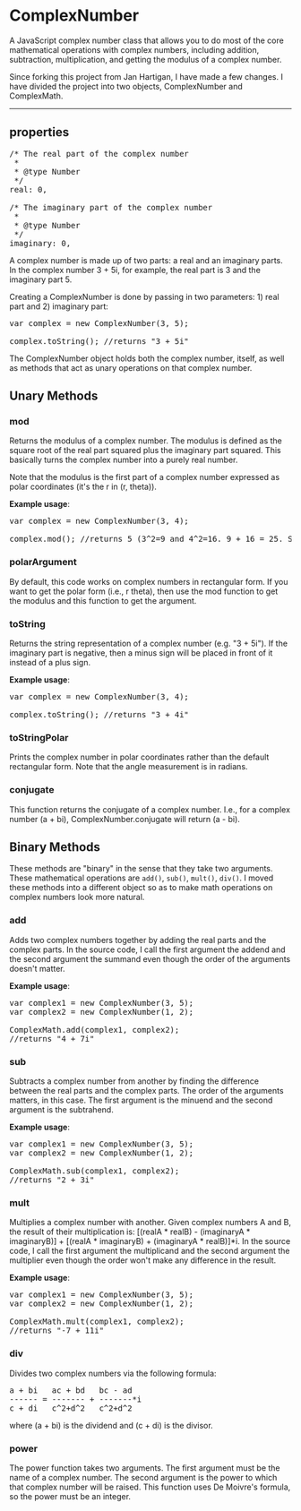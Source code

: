 # ComplexNumber

A JavaScript complex number class that allows you to do most of the core mathematical operations with complex numbers, including addition, subtraction, multiplication, and getting the modulus of a complex number.

Since forking this project from Jan Hartigan, I have made a few changes.  I have divided the project into two objects, ComplexNumber and ComplexMath.

<hr />

## properties

<pre>
/* The real part of the complex number
 * 
 * @type Number
 */
real: 0,

/* The imaginary part of the complex number
 * 
 * @type Number
 */
imaginary: 0,
</pre>

A complex number is made up of two parts: a real and an imaginary parts. In the complex number 3 + 5i, for example, the real part is 3 and the imaginary part 5.

Creating a ComplexNumber is done by passing in two parameters: 1) real part and 2) imaginary part:

<pre>
var complex = new ComplexNumber(3, 5);

complex.toString(); //returns "3 + 5i"
</pre>

The ComplexNumber object holds both the complex number, itself, as well as methods that act as unary operations on that complex number.

## Unary Methods

### mod

Returns the modulus of a complex number. The modulus is defined as the square root of the real part squared plus the imaginary part squared. This basically turns the complex number into a purely real number.

Note that the modulus is the first part of a complex number expressed as polar coordinates (it's the r in (r, theta)).

**Example usage**:

<pre>
var complex = new ComplexNumber(3, 4);

complex.mod(); //returns 5 (3^2=9 and 4^2=16. 9 + 16 = 25. Square root of 25 is 5. 
</pre>

### polarArgument

By default, this code works on complex numbers in rectangular form.  If you want to get the polar form (i.e., r theta), then use the mod function to get the modulus and this function to get the argument.

### toString

Returns the string representation of a complex number (e.g. "3 + 5i").  If the imaginary part is negative, then a minus sign will be placed in front of it instead of a plus sign.

**Example usage**:

<pre>
var complex = new ComplexNumber(3, 4);

complex.toString(); //returns "3 + 4i" 
</pre>

### toStringPolar

Prints the complex number in polar coordinates rather than the default rectangular form.  Note that the angle measurement is in radians.

### conjugate

This function returns the conjugate of a complex number.  I.e., for a complex number (a + bi), ComplexNumber.conjugate will return (a - bi).

## Binary Methods

These methods are "binary" in the sense that they take two arguments.  These mathematical operations are `add()`, `sub()`, `mult()`, `div()`.  I moved these methods into a different object so as to make math operations on complex numbers look more natural.

### add

Adds two complex numbers together by adding the real parts and the complex parts.  In the source code, I call the first argument the addend and the second argument the summand even though the order of the arguments doesn't matter.

**Example usage**:

<pre>
var complex1 = new ComplexNumber(3, 5);
var	complex2 = new ComplexNumber(1, 2);

ComplexMath.add(complex1, complex2);
//returns "4 + 7i"
</pre>

### sub

Subtracts a complex number from another by finding the difference between the real parts and the complex parts.  The order of the arguments matters, in this case.  The first argument is the minuend and the second argument is the subtrahend.

**Example usage**:

<pre>
var complex1 = new ComplexNumber(3, 5);
var	complex2 = new ComplexNumber(1, 2);

ComplexMath.sub(complex1, complex2);
//returns "2 + 3i"
</pre>

### mult

Multiplies a complex number with another. Given complex numbers A and B, the result of their multiplication is: [(realA * realB) - (imaginaryA * imaginaryB)] + [(realA * imaginaryB) + (imaginaryA * realB)]*i.  In the source code, I call the first argument the multiplicand and the second argument the multiplier even though the order won't make any difference in the result.

**Example usage**:

<pre>
var complex1 = new ComplexNumber(3, 5);
var	complex2 = new ComplexNumber(1, 2);

ComplexMath.mult(complex1, complex2);
//returns "-7 + 11i"
</pre>

### div

Divides two complex numbers via the following formula:

<pre>
a + bi   ac + bd   bc - ad
------ = ------- + -------*i
c + di   c^2+d^2   c^2+d^2
</pre>

where (a + bi) is the dividend and (c + di) is the divisor.

### power

The power function takes two arguments.  The first argument must be the name of a complex number.  The second argument is the power to which that complex number will be raised.  This function uses De Moivre's formula, so the power must be an integer.